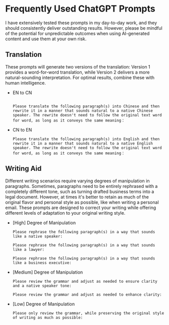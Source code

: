 # Frequently Used ChatGPT Prompts

I have extensively tested these prompts in my day-to-day work, and they should consistently deliver outstanding results. However, please be mindful of the potential for unpredictable outcomes when using AI-generated content and use them at your own risk.

## Translation

These prompts will generate two versions of the translation: Version 1 provides a word-for-word translation, while Version 2 delivers a more natural-sounding interpretation. For optimal results, combine these with human intelligence.

- EN to CN 

  <code>
  Please translate the following paragraph(s) into Chinese and then rewrite it in a manner that sounds natural to a native Chinese speaker. The rewrite doesn't need to follow the original text word for word, as long as it conveys the same meaning：
  </code>

- CN to EN
  ```
  Please translate the following paragraph(s) into English and then rewrite it in a manner that sounds natural to a native English speaker. The rewrite doesn't need to follow the original text word for word, as long as it conveys the same meaning：
  ```

## Writing Aid

Different writing scenarios require varying degrees of manipulation in paragraphs. Sometimes, paragraphs need to be entirely rephrased with a completely different tone, such as turning drafted business terms into a legal document. However, at times it's better to retain as much of the original flavor and personal style as possible, like when writing a personal email. These prompts are designed to correct your writing while offering different levels of adaptation to your original writing style.

- [High] Degree of Manipulation
  ```
  Please rephrase the following paragraph(s) in a way that sounds like a native speaker:
  ```
  ```
  Please rephrase the following paragraph(s) in a way that sounds like a lawyer:
  ```
  ```
  Please rephrase the following paragraph(s) in a way that sounds like a business executive:
  ```
- [Medium] Degree of Manipulation
  ```
  Please review the grammar and adjust as needed to ensure clarity and a native speaker tone:
  ```
  ```
  Please review the grammar and adjust as needed to enhance clarity:
  ```
- [Low] Degree of Manipulation
  ```
  Please only review the grammar, while preserving the original style of writing as much as possible:
  ```